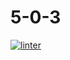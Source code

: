 # 5-0-3
[![linter](https://github.com/MaxwellRose/5-0-3/workflows/linter/badge.svg)](https://github.com/marketplace/actions/super-linter)

